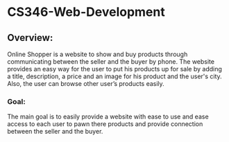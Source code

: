 # CS346-Web-Development

## Overview:
Online Shopper is a website to show and buy products through communicating between the seller and the buyer by phone. The website provides an easy way for the user to put his products up for sale by adding a title, description, a price and an image for his product and the user's city. Also, the user can browse other user’s products easily.

### Goal:
The main goal is to easily provide a website with ease to use and ease access to each user to pawn there products and provide connection between the seller and the buyer.
